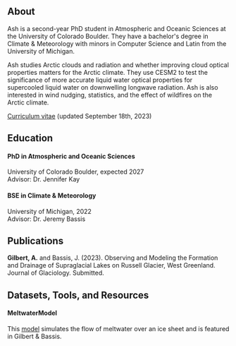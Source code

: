 ## About

Ash is a second-year PhD student in Atmospheric and Oceanic Sciences at the University of Colorado Boulder. They have a bachelor's degree in Climate & Meteorology with minors in Computer Science and Latin from the University of Michigan.

Ash studies Arctic clouds and radiation and whether improving cloud optical properties matters for the Arctic climate. They use CESM2 to test the significance of more accurate liquid water optical properties for supercooled liquid water on downwelling longwave radiation. Ash is also interested in wind nudging, statistics, and the effect of wildfires on the Arctic climate.

[Curriculum vitae](./Gilbert_CV_09182023.pdf) (updated September 18th, 2023)


## Education

#### PhD in Atmospheric and Oceanic Sciences
University of Colorado Boulder, expected 2027
<br>
Advisor: Dr. Jennifer Kay

#### BSE in Climate & Meteorology
University of Michigan, 2022
<br>
Advisor: Dr. Jeremy Bassis


## Publications

<b>Gilbert, A.</b> and Bassis, J. (2023). Observing and Modeling the Formation and Drainage of Supraglacial Lakes on Russell Glacier, West Greenland. Journal of Glaciology. Submitted.

## Datasets, Tools, and Resources

#### MeltwaterModel ####

This [model](https://github.com/GilbertCloud/MeltwaterModel) simulates the flow of meltwater over an ice sheet and is featured in Gilbert & Bassis.

